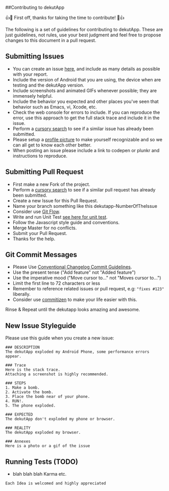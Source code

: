 ##Contributing to dekutApp

:+1::tada: First off, thanks for taking the time to contribute! :tada::+1:

The following is a set of guidelines for contributing to dekutApp.
These are just guidelines, not rules, use your best judgment and feel free to
propose changes to this document in a pull request.

## Submitting Issues

* You can create an issue [here](https://github.com/DekutApp/dekutapp/issues/new),
  and include as many details as possible with your report.
* Include the version of Android that you are using, the device when are testing and the dekutApp version.
* Include screenshots and animated GIFs whenever possible; they are immensely
  helpful.
* Include the behavior you expected and other places you've seen that behavior
  such as Emacs, vi, Xcode, etc.
* Check the web console for errors to include. If you can reproduce the error, use this approach to get the
  full stack trace and include it in the issue.
* Perform a [cursory search](https://github.com/Dekutapp/dekutapp/issues?utf8=%E2%9C%93&q=is%3Aissue+is%3Aopen+)
  to see if a similar issue has already been submitted.
* Please setup a [profile picture](https://help.github.com/articles/how-do-i-set-up-my-profile-picture)
  to make yourself recognizable and so we can all get to know each other better.
* When posting an issue please include a link to codepen or plunkr and instructions to reproduce.

## Submitting Pull Request

* First make a new Fork of the project.
* Perform a [cursory search](https://github.com/Dekutapp/dekutapp/pulls?utf8=%E2%9C%93&q=is%3Apr+is%3Aopen+)
to see if a similar pull request has already been submitted.
* Create a new Issue for this Pull Request.
* Name your branch something like this dekutapp-NumberOfTheIssue
* Consider use [Git Flow](http://nvie.com/posts/a-successful-git-branching-model/).
* Write and run Unit Test [see here for unit test](#running-tests-(TODO)).
* Follow the Javascript style guide and conventions.
* Merge Master for no conflicts.
* Submit your Pull Request.
* Thanks for the help.

## Git Commit Messages

* Please Use [Conventional Changelog Commit Guidelines](https://github.com/ajoslin/conventional-changelog/).
* Use the present tense ("Add feature" not "Added feature")
* Use the imperative mood ("Move cursor to..." not "Moves cursor to...")
* Limit the first line to 72 characters or less
* Remember to reference related issues or pull request, e.g: `"fixes #123"` liberally.
* Consider use [commitizen](https://github.com/commitizen/cz-cli) to make your life easier with this.

Rinse & Repeat until the dekutapp looks amazing and awesome.


## New Issue Styleguide

Please use this guide when you create a new issue:

```
### DESCRIPTION
The dekutApp exploded my Android Phone, some performance errors appear.

### Trace
Here is the stack trace.
Attaching a screenshot is highly recommended.

### STEPS
1. Make a bomb.
2. Activate the bomb.
3. Place the bomb near of your phone.
4. RUN!.
5. The phone exploded.

### EXPECTED
The dekutApp don't exploded my phone or browser.

### REALITY
The dekutApp exploded my browser.

### Annexes
Here is a photo or a gif of the issue
```

## Running Tests (TODO)
<!-- TODO: Tests Documentation -->
- blah blah blah Karma etc.

```
Each Idea is welcomed and highly appreciated
```
